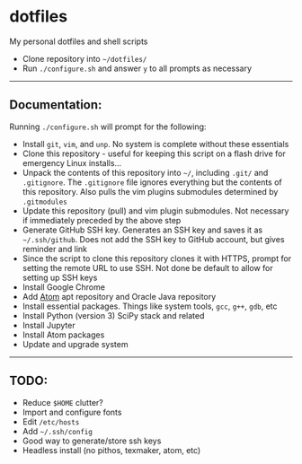 # dotfiles
My personal dotfiles and shell scripts

* Clone repository into `~/dotfiles/`
* Run `./configure.sh` and answer `y` to all prompts as necessary

---

## Documentation:
Running `./configure.sh` will prompt for the following:

* Install `git`, `vim`, and `unp`. No system is complete without these essentials
* Clone this repository - useful for keeping this script on a flash drive for emergency Linux installs...
* Unpack the contents of this repository into `~/`, including `.git/` and `.gitignore`. The `.gitignore` file ignores everything but the contents of this repository. Also pulls the vim plugins submodules determined by `.gitmodules`
* Update this repository (pull) and vim plugin submodules. Not necessary if immediately preceded by the above step
* Generate GitHub SSH key. Generates an SSH key and saves it as `~/.ssh/github`. Does not add the SSH key to GitHub account, but gives reminder and link
* Since the script to clone this repository clones it with HTTPS, prompt for setting the remote URL to use SSH. Not done be default to allow for setting up SSH keys
* Install Google Chrome
* Add [Atom](https:atom.io) apt repository and Oracle Java repository
* Install essential packages. Things like system tools, `gcc`, `g++`, `gdb`, etc
* Install Python (version 3) SciPy stack and related
* Install Jupyter
* Install Atom packages
* Update and upgrade system

---

## TODO:
* Reduce `$HOME` clutter?
* Import and configure fonts
* Edit `/etc/hosts`
* Add `~/.ssh/config`
* Good way to generate/store ssh keys
* Headless install (no pithos, texmaker, atom, etc)

